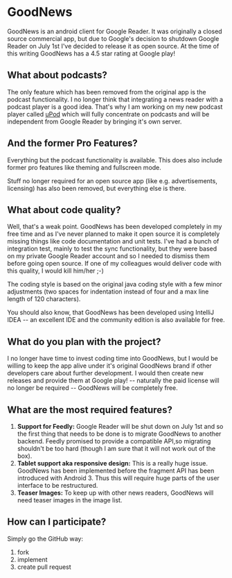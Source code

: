 # GoodNews
GoodNews is an android client for Google Reader. It was originally a closed source commercial app, but due to Google's decision to shutdown Google Reader on July 1st I've decided to release it as open source. At the time of this writing GoodNews has a 4.5 star rating at Google play!

## What about podcasts?
The only feature which has been removed from the original app is the podcast functionality. I no longer think that integrating a news reader with a podcast player is a good idea. That's why I am working on my new podcast player called [uPod](http://upod.mobi) which will fully concentrate on podcasts and will be independent from Google Reader by bringing it's own server.

## And the former Pro Features?
Everything but the podcast functionality is available. This does also include former pro features like theming and fullscreen mode.

Stuff no longer required for an open source app (like e.g. advertisements, licensing) has also been removed, but everything else is there.

## What about code quality?
Well, that's a weak point. GoodNews has been developed completely in my free time and as I've never planned to make it open source it is completely missing things like code documentation and unit tests. I've had a bunch of integration test, mainly to test the sync functionality, but they were based on my private Google Reader account and so I needed to dismiss them before going open source. If one of my colleagues would deliver code with this quality, I would kill him/her ;-)

The coding style is based on the original java coding style with a few minor adjustments (two spaces for indentation instead of four and a max line length of 120 characters).

You should also know, that GoodNews has been developed using IntelliJ IDEA -- an excellent IDE and the community edition is also available for free.

## What do you plan with the project?
I no longer have time to invest coding time into GoodNews, but I would be willing to keep the app alive under it's original GoodNews brand if other developers care about further development. I would then create new releases and provide them at Google play! -- naturally the paid license will no longer be required -- GoodNews will be completely free.

## What are the most required features?
1. **Support for Feedly:** Google Reader will be shut down on July 1st and so the first thing that needs to be done is to migrate GoodNews to another backend. Feedly promised to provide a compatible API,so migrating shouldn't be too hard (though I am sure that it will not work out of the box).
2. **Tablet support aka responsive design:** This is a really huge issue. GoodNews has been implemented before the fragment API has been introduced with Android 3. Thus this will require huge parts of the user interface to be restructured.
3. **Teaser Images:** To keep up with other news readers, GoodNews will need teaser images in the image list.

## How can I participate?
Simply go the GitHub way:

1. fork
2. implement
3. create pull request
